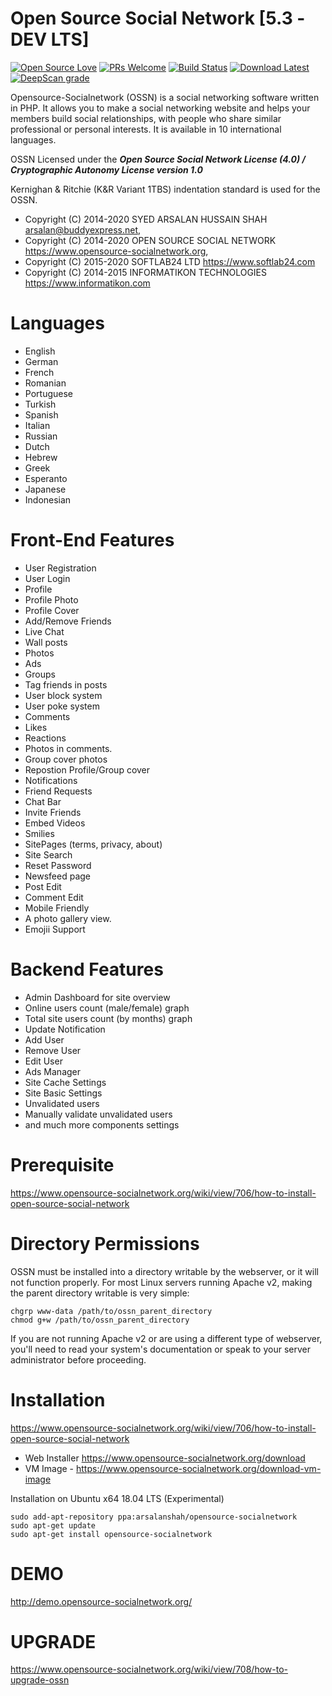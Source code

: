 Open Source Social Network [5.3 -DEV LTS]
======================================
[![Open Source Love](https://badges.frapsoft.com/os/v2/open-source.svg?v=102)](https://www.opensource-socialnetwork.org/)
[![PRs Welcome](https://img.shields.io/badge/PRs-welcome-brightgreen.svg?style=flat-square)](https://www.opensource-socialnetwork.org/)
[![Build Status](https://travis-ci.org/opensource-socialnetwork/opensource-socialnetwork.svg?branch=v5.x)](https://travis-ci.org/opensource-socialnetwork/opensource-socialnetwork)
[![Download Latest](https://img.shields.io/badge/Download-Latest%20Version-blue.svg)](https://www.opensource-socialnetwork.org/download)
[![DeepScan grade](https://deepscan.io/api/teams/4774/projects/6525/branches/54923/badge/grade.svg)](https://deepscan.io/dashboard#view=project&tid=4774&pid=6525&bid=54923)

Opensource-Socialnetwork (OSSN) is a social networking software written in PHP. It allows you to make a social networking website and helps your members build social relationships, with people who share similar professional or personal interests. It is available in 10 international languages.

OSSN Licensed under the ***Open Source Social Network License (4.0) / Cryptographic Autonomy License version 1.0***

Kernighan & Ritchie (K&R Variant 1TBS) indentation standard is used for the OSSN.

- Copyright (C) 2014-2020 SYED ARSALAN HUSSAIN SHAH <arsalan@buddyexpress.net>,
- Copyright (C) 2014-2020 OPEN SOURCE SOCIAL NETWORK <https://www.opensource-socialnetwork.org>,
- Copyright (C) 2015-2020 SOFTLAB24 LTD <https://www.softlab24.com>
- Copyright (C) 2014-2015 INFORMATIKON TECHNOLOGIES <https://www.informatikon.com>

Languages
==========
* English
* German
* French
* Romanian
* Portuguese
* Turkish
* Spanish
* Italian
* Russian
* Dutch
* Hebrew
* Greek
* Esperanto 
* Japanese
* Indonesian

Front-End Features
===================
* User Registration
* User Login
* Profile 
* Profile Photo
* Profile Cover
* Add/Remove Friends
* Live Chat
* Wall posts
* Photos
* Ads
* Groups
* Tag friends in posts
* User block system
* User poke system
* Comments
* Likes
* Reactions
* Photos in comments.
* Group cover photos
* Repostion Profile/Group cover
* Notifications
* Friend Requests
* Chat Bar
* Invite Friends
* Embed Videos
* Smilies
* SitePages (terms, privacy, about)
* Site Search
* Reset Password
* Newsfeed page
* Post Edit
* Comment Edit
* Mobile Friendly
* A photo gallery view.
* Emojii Support

Backend Features
=================

* Admin Dashboard for site overview
* Online users count (male/female) graph
* Total site users count (by months) graph
* Update Notification
* Add User
* Remove User
* Edit User
* Ads Manager
* Site Cache Settings
* Site Basic Settings
* Unvalidated users
* Manually validate unvalidated users
* and much more components settings

Prerequisite
=============

https://www.opensource-socialnetwork.org/wiki/view/706/how-to-install-open-source-social-network

Directory Permissions
============
OSSN must be installed into a directory writable by the webserver, or it will not function properly. For most Linux servers running Apache v2, making the parent directory writable is very simple:

```
chgrp www-data /path/to/ossn_parent_directory
chmod g+w /path/to/ossn_parent_directory
``` 

If you are not running Apache v2 or are using a different type of webserver, you'll need to read your system's documentation or speak to your server administrator before proceeding.

Installation
============
https://www.opensource-socialnetwork.org/wiki/view/706/how-to-install-open-source-social-network

- Web Installer https://www.opensource-socialnetwork.org/download
- VM Image - https://www.opensource-socialnetwork.org/download-vm-image

Installation on Ubuntu x64 18.04 LTS (Experimental) 
```
sudo add-apt-repository ppa:arsalanshah/opensource-socialnetwork
sudo apt-get update
sudo apt-get install opensource-socialnetwork
```
DEMO
====
http://demo.opensource-socialnetwork.org/

UPGRADE
========
https://www.opensource-socialnetwork.org/wiki/view/708/how-to-upgrade-ossn

